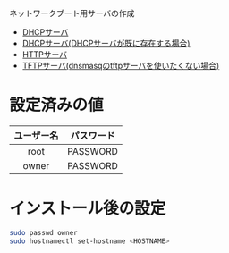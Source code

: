 ネットワークブート用サーバの作成
- [DHCPサーバ](NetworkBootScript/DHCP.sh)
- [DHCPサーバ(DHCPサーバが既に存在する場合)](NetworkBootScript/DHCP_Proxy.sh)
- [HTTPサーバ](NetworkBootScript/nginx.sh)
- [TFTPサーバ(dnsmasqのtftpサーバを使いたくない場合)](NetworkBootScript/tftp.sh)

# 設定済みの値
|ユーザー名|パスワード|
|:-:|:-:|
|root|PASSWORD|
|owner|PASSWORD|

# インストール後の設定
```sh
sudo passwd owner
sudo hostnamectl set-hostname <HOSTNAME>
```